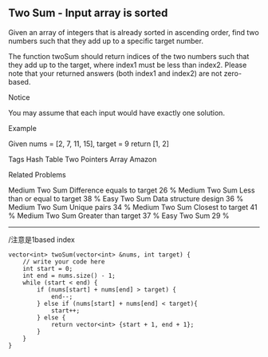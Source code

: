 ## Two Sum - Input array is sorted  ##

Given an array of integers that is already sorted in ascending order, find two numbers such that they add up to a specific target number.

The function twoSum should return indices of the two numbers such that they add up to the target, where index1 must be less than index2. Please note that your returned answers (both index1 and index2) are not zero-based.

 Notice

You may assume that each input would have exactly one solution.

Example

Given nums = [2, 7, 11, 15], target = 9
return [1, 2]

Tags 
Hash Table Two Pointers Array Amazon

Related Problems 

Medium Two Sum Difference equals to target 26 %
Medium Two Sum Less than or equal to target 38 %
Easy Two Sum Data structure design 36 %
Medium Two Sum Unique pairs 34 %
Medium Two Sum Closest to target 41 %
Medium Two Sum Greater than target 37 %
Easy Two Sum 29 %

----------
/注意是1based index

	vector<int> twoSum(vector<int> &nums, int target) {
	    // write your code here
	    int start = 0;
	    int end = nums.size() - 1;
	    while (start < end) {
	        if (nums[start] + nums[end] > target) {
	            end--;
	        } else if (nums[start] + nums[end] < target){
	            start++;
	        } else {
	            return vector<int> {start + 1, end + 1};
	        }
	    }
	}